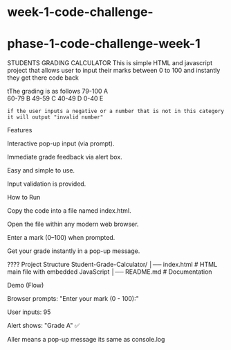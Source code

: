 # week-1-code-challenge-
# phase-1-code-challenge-week-1

STUDENTS GRADING CALCULATOR 
This is simple HTML and javascript project that allows user to input their marks between 0 to 100 and instantly they get there code back 

tThe grading is as follows
     79-100 A     
     60-79  B
     49-59  C
     40-49  D
     0-40   E

    if the user inputs a negative or a number that is not in this category it will output "invalid number"



   Features

Interactive pop-up input (via prompt).

Immediate grade feedback via alert box.

Easy and simple to use.

Input validation is provided.



How to Run

Copy the code into a file named index.html.

Open the file within any modern web browser.

Enter a mark (0–100) when prompted.

Get your grade instantly in a pop-up message.



???? Project Structure
Student-Grade-Calculator/
│── index.html   # HTML main file with embedded JavaScript
│── README.md    # Documentation


Demo (Flow)

Browser prompts: "Enter your mark (0 - 100):"

User inputs: 95

Alert shows: "Grade A" ✅

Aller means a pop-up message its same as console.log



